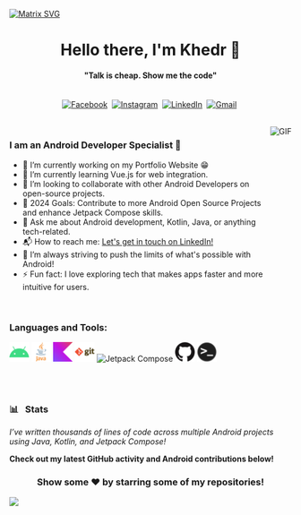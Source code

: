 [![Matrix SVG](https://raw.githubusercontent.com/rodrigograca31/rodrigograca31/master/matrix.svg)](https://www.youtube.com/watch?v=SDkAGkd4NLc) 
<p>
  <h1 align="center"><b>Hello there, I'm Khedr 👋</b></h1>
</p>

<p>
  <h4 align="center"><b>"Talk is cheap. Show me the code"</b></h4>
</p>


<p align="center">
<br>
<a href="https://www.facebook.com/profile.php?id=100011328944306&mibextid=ZbWKwL"><img src="https://img.shields.io/badge/facebook-%231877F2.svg?&style=for-the-badge&logo=facebook&logoColor=white" alt="Facebook" /></a>&nbsp;
<a href="https://instagram.com/mohamedkhedr9861?igshid=NzZlODBkYWE4Ng=="><img src="https://img.shields.io/badge/instagram-%23E4405F.svg?&style=for-the-badge&logo=instagram&logoColor=white" alt="Instagram" /></a>&nbsp;
<a href="https://www.linkedin.com/in/mohamed-khedr-186861244?utm_source=share&utm_campaign=share_via&utm_content=profile&utm_medium=android_app"><img src="https://img.shields.io/badge/linkedin-%230077B5.svg?&style=for-the-badge&logo=linkedin&logoColor=white" alt="LinkedIn" /></a>&nbsp;
<a href="mailto:mohamedkhedr2003133@gmail.com"><img src="https://img.shields.io/badge/gmail-%23D14836.svg?&style=for-the-badge&logo=gmail&logoColor=white" alt="Gmail"/></a>&nbsp;
</p>

<br>

<img align="right" height="270px" alt="GIF" src="https://i.pinimg.com/originals/e4/26/70/e426702edf874b181aced1e2fa5c6cde.gif" />

### I am an Android Developer Specialist 🚀
- 🔭 I’m currently working on my Portfolio Website :grin:
- 🌱 I’m currently learning Vue.js for web integration.
- 👯 I’m looking to collaborate with other Android Developers on open-source projects.
- 🥅 2024 Goals: Contribute to more Android Open Source Projects and enhance Jetpack Compose skills.
- 💬 Ask me about Android development, Kotlin, Java, or anything tech-related.
- 📬 How to reach me: [Let's get in touch on LinkedIn!](https://www.linkedin.com/in/mohamed-khedr-186861244)
- 🧗 I’m always striving to push the limits of what's possible with Android!
- ⚡ Fun fact: I love exploring tech that makes apps faster and more intuitive for users.

<br>

### Languages and Tools: 

<p align="left">
  <img alt="Android" width="35px" src="https://raw.githubusercontent.com/github/explore/80688e429a7d4ef2fca1e82350fe8e3517d3494d/topics/android/android.png" />
  <img alt="Java" width="35px" src="https://raw.githubusercontent.com/github/explore/80688e429a7d4ef2fca1e82350fe8e3517d3494d/topics/java/java.png" />
  <img alt="Kotlin" width="35px" src="https://raw.githubusercontent.com/github/explore/80688e429a7d4ef2fca1e82350fe8e3517d3494d/topics/kotlin/kotlin.png" />
  <img alt="Git" width="35px" src="https://raw.githubusercontent.com/github/explore/80688e429a7d4ef2fca1e82350fe8e3517d3494d/topics/git/git.png" />
 <img alt="Jetpack Compose" width="35px" src=""https://developer.android.com/images/jetpack/compose-hero.svg" />

  <img alt="GitHub" width="35px" src="https://raw.githubusercontent.com/github/explore/78df643247d429f6cc873026c0622819ad797942/topics/github/github.png" />
  <img alt="Terminal" width="35px" src="https://raw.githubusercontent.com/github/explore/80688e429a7d4ef2fca1e82350fe8e3517d3494d/topics/terminal/terminal.png" />
</p>

<br>
<br>

### 📊 &nbsp; Stats

<!--START_SECTION_LINES_OF_CODE:readme-info-->
*I’ve written thousands of lines of code across multiple Android projects using Java, Kotlin, and Jetpack Compose!*
<!--END_SECTION_LINES_OF_CODE:readme-info-->

<!--START_SECTION_ACTIVITY:readme-info-->
**Check out my latest GitHub activity and Android contributions below!**
<!--END_SECTION_ACTIVITY:readme-info-->

<div align="center">
<h3 align="center">Show some ❤ by starring some of my repositories!</h3>
</div>

<img src="https://github.com/punitkmryh/punitkmryh/blob/master/wave.svg" />
